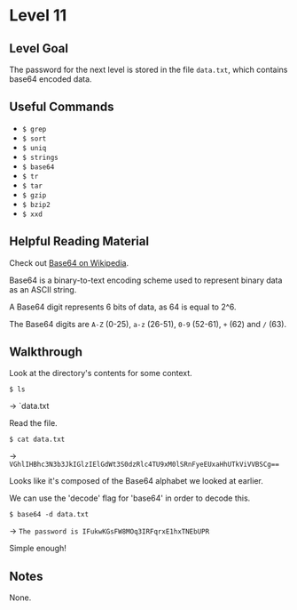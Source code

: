 # Level 11

## Level Goal

The password for the next level is stored in the file `data.txt`, which contains base64 encoded data.

## Useful Commands

- `$ grep`
- `$ sort` 
- `$ uniq` 
- `$ strings` 
- `$ base64` 
- `$ tr` 
- `$ tar` 
- `$ gzip` 
- `$ bzip2` 
- `$ xxd`

## Helpful Reading Material

Check out [Base64 on Wikipedia](https://en.wikipedia.org/wiki/Base64).

Base64 is a binary-to-text encoding scheme used to represent binary data as an ASCII string.

A Base64 digit represents 6 bits of data, as 64 is equal to 2^6.

The Base64 digits are `A-Z` (0-25), `a-z` (26-51), `0-9` (52-61), `+` (62) and `/` (63).


## Walkthrough

Look at the directory's contents for some context.

`$ ls`

-> `data.txt

Read the file.

`$ cat data.txt`

-> `VGhlIHBhc3N3b3JkIGlzIElGdWt3S0dzRlc4TU9xM0lSRnFyeEUxaHhUTkViVVBSCg==`

Looks like it's composed of the Base64 alphabet we looked at earlier.

We can use the 'decode' flag for 'base64' in order to decode this.

`$ base64 -d data.txt`

-> `The password is IFukwKGsFW8MOq3IRFqrxE1hxTNEbUPR`

Simple enough!

## Notes

None.
